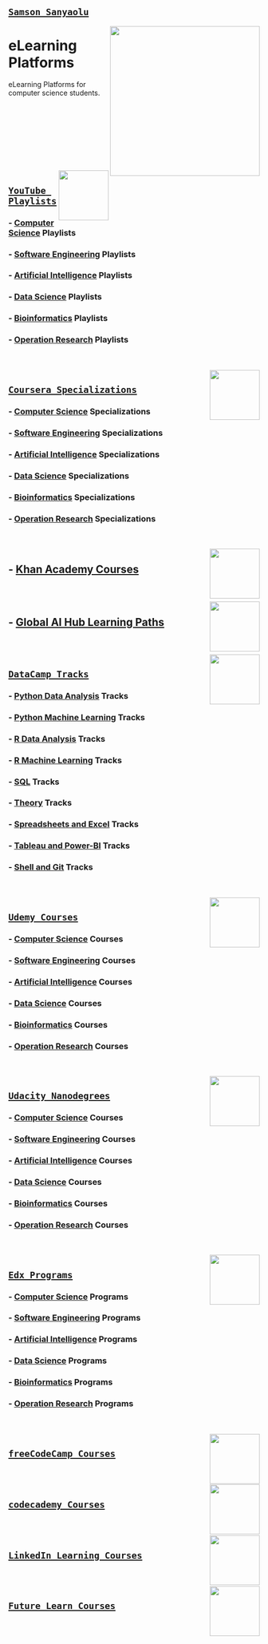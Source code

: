 ## [`Samson Sanyaolu`](https://react.sosarena.com)

<img align="right" width="300" src="https://github.com/cs-MohamedAyman/cs-MohamedAyman/blob/main/repos-logos/elearning-platforms.jpg"></img>

# eLearning Platforms
eLearning Platforms for computer science students.

<br><br><br><br><br>

<br><br>
<img align="right" width="100" src="https://github.com/cs-MohamedAyman/cs-MohamedAyman/blob/main/repos-logos/youtube.jpg"></img>

## [`YouTube Playlists`](https://github.com/cs-MohamedAyman/eLearning-Platforms/blob/master/YouTube-Playlists/README.md)

### - [Computer Science](https://github.com/cs-MohamedAyman/eLearning-Platforms/blob/master/YouTube-Playlists/README.md) Playlists
### - [Software Engineering](https://github.com/cs-MohamedAyman/eLearning-Platforms/blob/master/YouTube-Playlists/README.md) Playlists
### - [Artificial Intelligence](https://github.com/cs-MohamedAyman/eLearning-Platforms/blob/master/YouTube-Playlists/README.md) Playlists
### - [Data Science](https://github.com/cs-MohamedAyman/eLearning-Platforms/blob/master/YouTube-Playlists/README.md) Playlists
### - [Bioinformatics](https://github.com/cs-MohamedAyman/eLearning-Platforms/blob/master/YouTube-Playlists/README.md) Playlists
### - [Operation Research](https://github.com/cs-MohamedAyman/eLearning-Platforms/blob/master/YouTube-Playlists/README.md) Playlists

<br><br>
<img align="right" width="100" src="https://github.com/cs-MohamedAyman/cs-MohamedAyman/blob/main/repos-logos/coursera.jpg"></img>

## [`Coursera Specializations`](https://github.com/cs-MohamedAyman/eLearning-Platforms/blob/master/Coursera-Specializations/README.md)

### - [Computer Science](https://github.com/cs-MohamedAyman/eLearning-Platforms/blob/master/Coursera-Specializations/README.md) Specializations
### - [Software Engineering](https://github.com/cs-MohamedAyman/eLearning-Platforms/blob/master/Coursera-Specializations/README.md) Specializations
### - [Artificial Intelligence](https://github.com/cs-MohamedAyman/eLearning-Platforms/blob/master/Coursera-Specializations/README.md) Specializations
### - [Data Science](https://github.com/cs-MohamedAyman/eLearning-Platforms/blob/master/Coursera-Specializations/README.md) Specializations
### - [Bioinformatics](https://github.com/cs-MohamedAyman/eLearning-Platforms/blob/master/Coursera-Specializations/README.md) Specializations
### - [Operation Research](https://github.com/cs-MohamedAyman/eLearning-Platforms/blob/master/Coursera-Specializations/README.md) Specializations

<br><br>
<img align="right" width="100" src="https://github.com/cs-MohamedAyman/cs-MohamedAyman/blob/main/repos-logos/khanacademy.jpg"></img>

## - [Khan Academy Courses](https://github.com/cs-MohamedAyman/eLearning-Platforms/blob/master/Khan-Academy-Courses/README.md)

<br><br>
<img align="right" width="100" src="https://github.com/cs-MohamedAyman/cs-MohamedAyman/blob/main/repos-logos/globalaihub.jpg"></img>

## - [Global AI Hub Learning Paths](https://github.com/cs-MohamedAyman/eLearning-Platforms/blob/master/GlobalAIHub-Learning-Paths/README.md)

<br><br>
<img align="right" width="100" src="https://github.com/cs-MohamedAyman/cs-MohamedAyman/blob/main/repos-logos/datacamp.jpg"></img>

## [`DataCamp Tracks`](https://github.com/cs-MohamedAyman/eLearning-Platforms/blob/master/DataCamp-Tracks/README.md)

### - [Python Data Analysis](https://github.com/cs-MohamedAyman/eLearning-Platforms/blob/master/DataCamp-Tracks/README.md) Tracks
### - [Python Machine Learning](https://github.com/cs-MohamedAyman/eLearning-Platforms/blob/master/DataCamp-Tracks/README.md) Tracks
### - [R Data Analysis](https://github.com/cs-MohamedAyman/eLearning-Platforms/blob/master/DataCamp-Tracks/README.md) Tracks
### - [R Machine Learning](https://github.com/cs-MohamedAyman/eLearning-Platforms/blob/master/DataCamp-Tracks/README.md) Tracks
### - [SQL](https://github.com/cs-MohamedAyman/eLearning-Platforms/blob/master/DataCamp-Tracks/README.md) Tracks
### - [Theory](https://github.com/cs-MohamedAyman/eLearning-Platforms/blob/master/DataCamp-Tracks/README.md) Tracks
### - [Spreadsheets and Excel](https://github.com/cs-MohamedAyman/eLearning-Platforms/blob/master/DataCamp-Tracks/README.md) Tracks
### - [Tableau and Power-BI](https://github.com/cs-MohamedAyman/eLearning-Platforms/blob/master/DataCamp-Tracks/README.md) Tracks
### - [Shell and Git](https://github.com/cs-MohamedAyman/eLearning-Platforms/blob/master/DataCamp-Tracks/README.md) Tracks

<br><br>
<img align="right" width="100" src="https://github.com/cs-MohamedAyman/cs-MohamedAyman/blob/main/repos-logos/udemy.jpg"></img>

## [`Udemy Courses`](https://github.com/cs-MohamedAyman/eLearning-Platforms/blob/master/Udemy-Courses/README.md)

### - [Computer Science](https://github.com/cs-MohamedAyman/eLearning-Platforms/blob/master/Udemy-Courses/README.md) Courses
### - [Software Engineering](https://github.com/cs-MohamedAyman/eLearning-Platforms/blob/master/Udemy-Courses/README.md) Courses
### - [Artificial Intelligence](https://github.com/cs-MohamedAyman/eLearning-Platforms/blob/master/Udemy-Courses/README.md) Courses
### - [Data Science](https://github.com/cs-MohamedAyman/eLearning-Platforms/blob/master/Udemy-Courses/README.md) Courses
### - [Bioinformatics](https://github.com/cs-MohamedAyman/eLearning-Platforms/blob/master/Udemy-Courses/README.md) Courses
### - [Operation Research](https://github.com/cs-MohamedAyman/eLearning-Platforms/blob/master/Udemy-Courses/README.md) Courses

<br><br>
<img align="right" width="100" src="https://github.com/cs-MohamedAyman/cs-MohamedAyman/blob/main/repos-logos/udacity.jpg"></img>

## [`Udacity Nanodegrees`](https://github.com/cs-MohamedAyman/eLearning-Platforms/blob/master/Udacity-Nanodegrees/README.md)

### - [Computer Science](https://github.com/cs-MohamedAyman/eLearning-Platforms/blob/master/Udacity-Nanodegrees/README.md) Courses
### - [Software Engineering](https://github.com/cs-MohamedAyman/eLearning-Platforms/blob/master/Udacity-Nanodegrees/README.md) Courses
### - [Artificial Intelligence](https://github.com/cs-MohamedAyman/eLearning-Platforms/blob/master/Udacity-Nanodegrees/README.md) Courses
### - [Data Science](https://github.com/cs-MohamedAyman/eLearning-Platforms/blob/master/Udacity-Nanodegrees/README.md) Courses
### - [Bioinformatics](https://github.com/cs-MohamedAyman/eLearning-Platforms/blob/master/Udacity-Nanodegrees/README.md) Courses
### - [Operation Research](https://github.com/cs-MohamedAyman/eLearning-Platforms/blob/master/Udacity-Nanodegrees/README.md) Courses

<br><br>
<img align="right" width="100" src="https://github.com/cs-MohamedAyman/cs-MohamedAyman/blob/main/repos-logos/edx.jpg"></img>

## [`Edx Programs`](https://github.com/cs-MohamedAyman/eLearning-Platforms/blob/master/Edx-Programs/README.md)

### - [Computer Science](https://github.com/cs-MohamedAyman/eLearning-Platforms/blob/master/Edx-Programs/README.md) Programs
### - [Software Engineering](https://github.com/cs-MohamedAyman/eLearning-Platforms/blob/master/Edx-Programs/README.md) Programs
### - [Artificial Intelligence](https://github.com/cs-MohamedAyman/eLearning-Platforms/blob/master/Edx-Programs/README.md) Programs
### - [Data Science](https://github.com/cs-MohamedAyman/eLearning-Platforms/blob/master/Edx-Programs/README.md) Programs
### - [Bioinformatics](https://github.com/cs-MohamedAyman/eLearning-Platforms/blob/master/Edx-Programs/README.md) Programs
### - [Operation Research](https://github.com/cs-MohamedAyman/eLearning-Platforms/blob/master/Edx-Programs/README.md) Programs

<br><br>
<img align="right" width="100" src="https://github.com/cs-MohamedAyman/cs-MohamedAyman/blob/main/repos-logos/freecodecamp.jpg"></img>

## [`freeCodeCamp Courses`](https://github.com/cs-MohamedAyman/eLearning-Platforms/blob/master/freeCodeCamp-Courses/README.md)

<br><br>
<img align="right" width="100" src="https://github.com/cs-MohamedAyman/cs-MohamedAyman/blob/main/repos-logos/codeacademy.jpg"></img>

## [`codecademy Courses`](https://github.com/cs-MohamedAyman/eLearning-Platforms/blob/master/codecademy-Courses/README.md)

<br><br>
<img align="right" width="100" src="https://github.com/cs-MohamedAyman/cs-MohamedAyman/blob/main/repos-logos/linkedinlearning.jpg"></img>

## [`LinkedIn Learning Courses`](https://github.com/cs-MohamedAyman/eLearning-Platforms/blob/master/LinkedIn-Learning-Courses/README.md)

<br><br>
<img align="right" width="100" src="https://github.com/cs-MohamedAyman/cs-MohamedAyman/blob/main/repos-logos/futurelearn.jpg"></img>

## [`Future Learn Courses`](https://github.com/cs-MohamedAyman/eLearning-Platforms/blob/master/Future-Learn-Courses/README.md)
